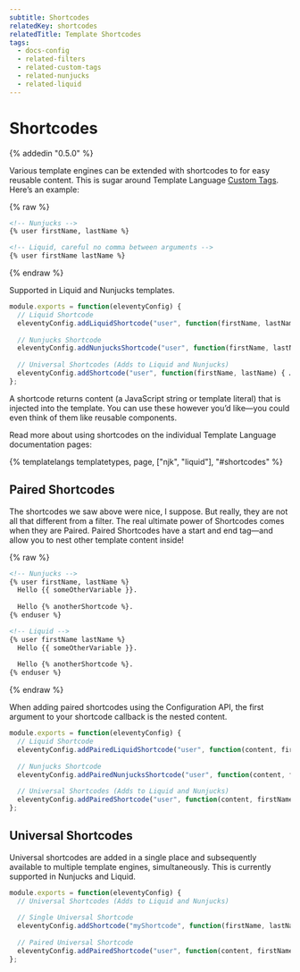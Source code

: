 ```yaml
---
subtitle: Shortcodes
relatedKey: shortcodes
relatedTitle: Template Shortcodes
tags:
  - docs-config
  - related-filters
  - related-custom-tags
  - related-nunjucks
  - related-liquid
---
```

# Shortcodes

{% addedin "0.5.0" %}

Various template engines can be extended with shortcodes to for easy reusable content. This is sugar around Template Language [Custom Tags](/docs/custom-tags/). Here’s an example:

{% raw %}
```html
<!-- Nunjucks -->
{% user firstName, lastName %}
```

```html
<!-- Liquid, careful no comma between arguments -->
{% user firstName lastName %}
```
{% endraw %}


Supported in Liquid and Nunjucks templates.

```js
module.exports = function(eleventyConfig) {
  // Liquid Shortcode
  eleventyConfig.addLiquidShortcode("user", function(firstName, lastName) { … });
  
  // Nunjucks Shortcode
  eleventyConfig.addNunjucksShortcode("user", function(firstName, lastName) { … });
  
  // Universal Shortcodes (Adds to Liquid and Nunjucks)
  eleventyConfig.addShortcode("user", function(firstName, lastName) { … });
};
```

A shortcode returns content (a JavaScript string or template literal) that is injected into the template. You can use these however you’d like—you could even think of them like reusable components.

Read more about using shortcodes on the individual Template Language documentation pages:

{% templatelangs templatetypes, page, ["njk", "liquid"], "#shortcodes" %}

## Paired Shortcodes

The shortcodes we saw above were nice, I suppose. But really, they are not all that different from a filter. The real ultimate power of Shortcodes comes when they are Paired. Paired Shortcodes have a start and end tag—and allow you to nest other template content inside!

{% raw %}
```html
<!-- Nunjucks -->
{% user firstName, lastName %}
  Hello {{ someOtherVariable }}.
  
  Hello {% anotherShortcode %}.
{% enduser %}
```

```html
<!-- Liquid -->
{% user firstName lastName %}
  Hello {{ someOtherVariable }}.
  
  Hello {% anotherShortcode %}.
{% enduser %}
```
{% endraw %}

When adding paired shortcodes using the Configuration API, the first argument to your shortcode callback is the nested content.

```js
module.exports = function(eleventyConfig) {
  // Liquid Shortcode
  eleventyConfig.addPairedLiquidShortcode("user", function(content, firstName, lastName) { … });
  
  // Nunjucks Shortcode
  eleventyConfig.addPairedNunjucksShortcode("user", function(content, firstName, lastName) { … });
  
  // Universal Shortcodes (Adds to Liquid and Nunjucks)
  eleventyConfig.addPairedShortcode("user", function(content, firstName, lastName) { … });
};
```

## Universal Shortcodes

Universal shortcodes are added in a single place and subsequently available to multiple template engines, simultaneously. This is currently supported in Nunjucks and Liquid.

```js
module.exports = function(eleventyConfig) {
  // Universal Shortcodes (Adds to Liquid and Nunjucks)
  
  // Single Universal Shortcode
  eleventyConfig.addShortcode("myShortcode", function(firstName, lastName) { … });
  
  // Paired Universal Shortcode
  eleventyConfig.addPairedShortcode("user", function(content, firstName, lastName) { … });
};
```

